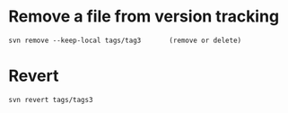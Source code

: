 # Remove a file from version tracking
    svn remove --keep-local tags/tag3       (remove or delete)

# Revert 
    svn revert tags/tags3